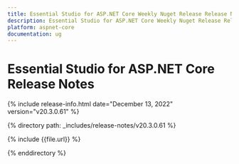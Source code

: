 ```yaml
---
title: Essential Studio for ASP.NET Core Weekly Nuget Release Release Notes  
description: Essential Studio for ASP.NET Core Weekly Nuget Release Release Notes  
platform: aspnet-core
documentation: ug
---
```


# Essential Studio for ASP.NET Core  Release Notes  

{% include release-info.html date="December 13, 2022"  version="v20.3.0.61" %} 

{% directory path: _includes/release-notes/v20.3.0.61 %}

{% include {{file.url}} %}

{% enddirectory %}